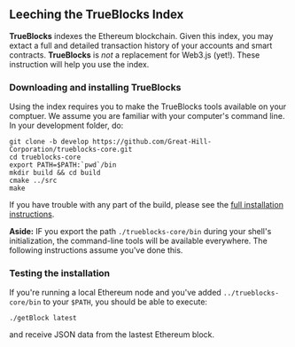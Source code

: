## Leeching the TrueBlocks Index

**TrueBlocks** indexes the Ethereum blockchain. Given this index, you may extact a full and detailed transaction history of your accounts and smart contracts. **TrueBlocks** is *not* a replacement for Web3.js (yet!). These instruction will help you use the index.

### Downloading and installing TrueBlocks

Using the index requires you to make the TrueBlocks tools available on your comptuer. We assume you are familiar with your computer's command line. In your development folder, do:

```
git clone -b develop https://github.com/Great-Hill-Corporation/trueblocks-core.git
cd trueblocks-core
export PATH=$PATH:`pwd`/bin
mkdir build && cd build
cmake ../src
make
```
If you have trouble with any part of the build, please see the [full installation instructions](x).

**Aside:** IF you export the path `./trueblocks-core/bin` during your shell's initialization, the command-line tools will be available everywhere. The following instructions assume you've done this.

### Testing the installation

If you're running a local Ethereum node and you've added `../trueblocks-core/bin` to your `$PATH`, you should be able to execute:

```
./getBlock latest
```

and receive JSON data from the lastest Ethereum block.
